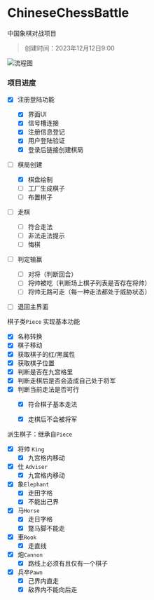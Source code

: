 # ChineseChessBattle
中国象棋对战项目

> 创建时间：2023年12月12日9:00

![流程图](C:\Users\linxuefeng\Desktop\数据结构\图片\流程图.jpg)

### 项目进度

- [x] 注册登陆功能
  - [x] 界面UI
  - [x] 信号槽连接
  - [x] 注册信息登记
  - [x] 用户登陆验证
  - [x] 登录后链接创建棋局
- [ ] 棋局创建
  - [x] 棋盘绘制
  - [ ] 工厂生成棋子
  - [ ] 布置棋子
- [ ] 走棋
  - [ ] 符合走法
  - [ ] 非法走法提示
  - [ ] 悔棋
- [ ] 判定输赢
  - [ ] 对将（判断回合）
  - [ ] 将帅被吃（判断场上棋子列表是否存在将帅）
  - [ ] 将帅无路可走（每一种走法都处于威胁状态）
- [ ] 退回主界面



棋子类`Piece` 实现基本功能

- [x] 名称转换
- [x] 棋子移动
- [x] 获取棋子的红/黑属性
- [x] 获取棋子位置
- [x] 判断是否在九宫格里
- [x] 判断走棋后是否会造成自己处于将军
- [x] 判断当前走法是否可行
  - [x] 符合棋子基本走法
  - [x] 走棋后不会被将军



派生棋子：继承自`Piece`

- [x] 将帅 `King`
  - [x] 九宫格内移动
- [x] 仕 `Adviser`
  - [x] 九宫格内移动
- [x] 象`Elephant`
  - [x] 走田字格
  - [x] 不能出己界
- [x] 马`Horse`
  - [x] 走日字格
  - [x] 蹩马脚不能走
- [x] 車`Rook`
  - [x] 走直线
- [x] 炮`Cannon`
  - [x] 路线上必须有且仅有一个棋子
- [x] 兵卒`Pawn`
  - [x] 己界内直走
  - [x] 敌界内不能向后走
